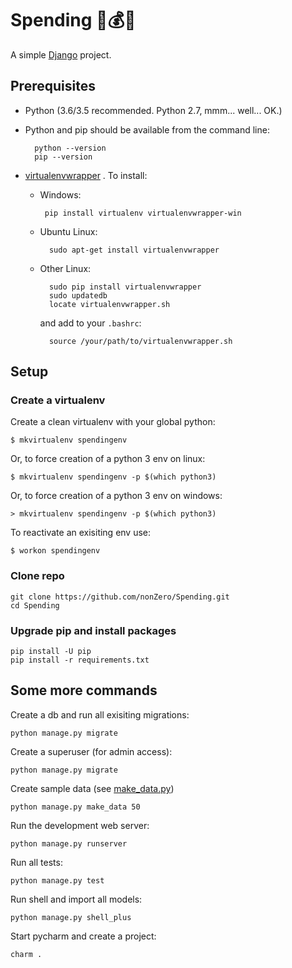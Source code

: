 # Spending 🤑💰🏧

A simple [Django](https://www.djangoproject.com/) project.

## Prerequisites

* Python (3.6/3.5 recommended. Python 2.7, mmm... well... OK.)
* Python and pip should be available from the command line:

        python --version
        pip --version

* [virtualenvwrapper](https://virtualenvwrapper.readthedocs.io/en/latest/) .  To install:
    *  Windows:

            pip install virtualenv virtualenvwrapper-win

    * Ubuntu Linux:

            sudo apt-get install virtualenvwrapper

    * Other Linux:

            sudo pip install virtualenvwrapper
            sudo updatedb
            locate virtualenvwrapper.sh

        and add to your `.bashrc`:

            source /your/path/to/virtualenvwrapper.sh

## Setup
### Create a virtualenv
Create a clean virtualenv with your global python:

    $ mkvirtualenv spendingenv

Or, to force creation of a python 3 env on linux:

    $ mkvirtualenv spendingenv -p $(which python3)

Or, to force creation of a python 3 env on windows:

    > mkvirtualenv spendingenv -p $(which python3)

To reactivate an exisiting env use:

    $ workon spendingenv


### Clone repo

    git clone https://github.com/nonZero/Spending.git
    cd Spending

### Upgrade pip and install packages

    pip install -U pip
    pip install -r requirements.txt

## Some more commands

Create a db and run all exisiting migrations:

    python manage.py migrate

Create a superuser (for admin access):

    python manage.py migrate

Create sample data (see [make_data.py](./expenses/management/commands/make_data.py))

    python manage.py make_data 50

Run the development web server:

    python manage.py runserver

Run all tests:

    python manage.py test

Run shell and import all models:

    python manage.py shell_plus

Start pycharm and create a project:

    charm .
